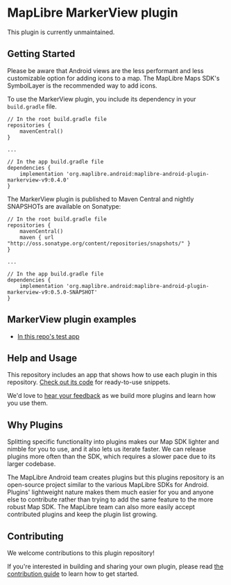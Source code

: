 # MapLibre MarkerView plugin

<!-- ![markerview-plugin](https://user-images.githubusercontent.com/2151639/45137542-69f42f00-b1a9-11e8-854b-3335a5504337.gif) -->

This plugin is currently unmaintained.

## Getting Started

<!-- [More documentation about the plugin can be found here](https://www.mapbox.com/android-docs/plugins/overview/markerview/). -->

Please be aware that Android views are the less performant and less customizable option for adding icons to a map. The MapLibre Maps SDK's SymbolLayer is the recommended way to add icons.

To use the MarkerView plugin, you include its dependency in your `build.gradle` file.

```
// In the root build.gradle file
repositories {
    mavenCentral()
}

...

// In the app build.gradle file
dependencies {
    implementation 'org.maplibre.android:maplibre-android-plugin-markerview-v9:0.4.0'
}
```

The MarkerView plugin is published to Maven Central and nightly SNAPSHOTs are available on Sonatype:

```
// In the root build.gradle file
repositories {
    mavenCentral()
    maven { url "http://oss.sonatype.org/content/repositories/snapshots/" }
}

...

// In the app build.gradle file
dependencies {
    implementation 'org.maplibre.android:maplibre-android-plugin-markerview-v9:0.5.0-SNAPSHOT'
}
```

## MarkerView plugin examples

- [In this repo's test app](https://github.com/maplibre/maplibre-plugins-android/blob/master/app/src/main/java/com/mapbox/mapboxsdk/plugins/testapp/activity/markerview/MarkerViewActivity.kt)

## Help and Usage

This repository includes an app that shows how to use each plugin in this repository. [Check out its code](https://github.com/maplibre/maplibre-plugins-android/tree/master/app/src/main/java/com/mapbox/mapboxsdk/plugins/testapp/activity) for ready-to-use snippets.

We'd love to [hear your feedback](https://github.com/maplibre/maplibre-plugins-android/issues) as we build more plugins and learn how you use them.

## Why Plugins

Splitting specific functionality into plugins makes our Map SDK lighter and nimble for you to use, and it also lets us iterate faster. We can release plugins more often than the SDK, which requires a slower pace due to its larger codebase.

The MapLibre Android team creates plugins but this plugins repository is an open-source project similar to the various MapLibre SDKs for Android.
Plugins' lightweight nature makes them much easier for you and anyone else to contribute rather than trying to add the same feature to the more robust Map SDK. The MapLibre team can also more easily accept contributed plugins and keep the plugin list growing.

## Contributing

We welcome contributions to this plugin repository!

If you're interested in building and sharing your own plugin, please read [the contribution guide](https://github.com/maplibre/maplibre-plugins-android/blob/master/CONTRIBUTING.md) to learn how to get started.
